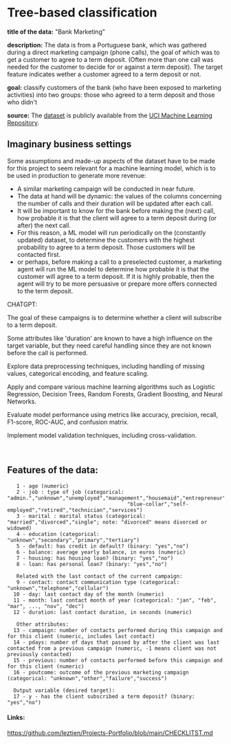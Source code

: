 # Tree-based classification

**title of the data:** "Bank Marketing"

**description:** The data is from a Portuguese bank, which was gathered during a direct marketing campaign (phone calls), the goal of which was to get a customer to agree to a term deposit. (Often more than one call was needed for the customer to decide for or against a term deposit). The target feature indicates wether a customer agreed to a term deposit or not.

**goal:** classify customers of the bank (who have been exposed to marketing activities) into two groups: those who agreed to a term deposit and those who didn't

**source:**
The [dataset](https://archive.ics.uci.edu/dataset/222/bank+marketing) is publicly available from the [UCI Machine Learning Repository](https://archive.ics.uci.edu).



## Imaginary business settings
Some assumptions and made-up aspects of the dataset have to be made for this project to seem relevant for a machine learning model, which is to be used in production to generate more revenue:

- A similar marketing campaign will be conducted in near future.
- The data at hand will be dynamic: the values of the columns concerning the number of calls and their duration will be updated after each call.
- It will be important to know for the bank before making the (next) call, how probable it is that the client will agree to a term deposit during (or after) the next call. 
- For this reason, a ML model will run periodically on the (constantly updated) dataset, to determine the customers with the highest probability to agree to a term deposit. Those customers will be contacted first.
- or perhaps, before making a call to a preselected customer, a marketing agent will run the ML model to determine how probable it is that the customer will agree to a term deposit. If it is highly probable, then the agent will try to be more persuasive or prepare more offers connected to the term deposit. 





CHATGPT:

The goal of these campaigns is to determine whether a client will subscribe to a term deposit.

Some attributes like 'duration' are known to have a high influence on the target variable, but they need careful handling since they are not known before the call is performed.

Explore data preprocessing techniques, including handling of missing values, categorical encoding, and feature scaling.

Apply and compare various machine learning algorithms such as Logistic Regression, Decision Trees, Random Forests, Gradient Boosting, and Neural Networks.

Evaluate model performance using metrics like accuracy, precision, recall, F1-score, ROC-AUC, and confusion matrix.

Implement model validation techniques, including cross-validation.


<br>




## Features of the data:


```text
   1 - age (numeric)
   2 - job : type of job (categorical: "admin.","unknown","unemployed","management","housemaid","entrepreneur","student",
                                       "blue-collar","self-employed","retired","technician","services") 
   3 - marital : marital status (categorical: "married","divorced","single"; note: "divorced" means divorced or widowed)
   4 - education (categorical: "unknown","secondary","primary","tertiary")
   5 - default: has credit in default? (binary: "yes","no")
   6 - balance: average yearly balance, in euros (numeric) 
   7 - housing: has housing loan? (binary: "yes","no")
   8 - loan: has personal loan? (binary: "yes","no")
   
   Related with the last contact of the current campaign:
   9 - contact: contact communication type (categorical: "unknown","telephone","cellular") 
  10 - day: last contact day of the month (numeric)
  11 - month: last contact month of year (categorical: "jan", "feb", "mar", ..., "nov", "dec")
  12 - duration: last contact duration, in seconds (numeric)
   
   Other attributes:
  13 - campaign: number of contacts performed during this campaign and for this client (numeric, includes last contact)
  14 - pdays: number of days that passed by after the client was last contacted from a previous campaign (numeric, -1 means client was not previously contacted)
  15 - previous: number of contacts performed before this campaign and for this client (numeric)
  16 - poutcome: outcome of the previous marketing campaign (categorical: "unknown","other","failure","success")

  Output variable (desired target):
  17 - y - has the client subscribed a term deposit? (binary: "yes","no")
  ```







#### Links:

https://github.com/leztien/Projects-Portfolio/blob/main/CHECKLITST.md
